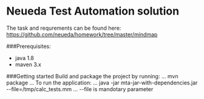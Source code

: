 # Neueda Test Automation solution
The task and requrements can be found here: https://github.com/neueda/homework/tree/master/mindmap

###Prerequisites:
* java 1.8
* maven 3.x

###Getting started
Build and package the project by running: 
...
mvn package
...
To run the application: 
...
java -jar mta-jar-with-dependencies.jar --file=/tmp/calc_tests.mm
...
--file is mandotary parameter

